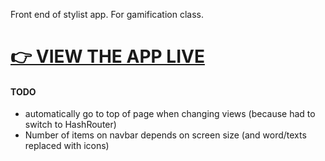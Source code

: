Front end of stylist app. For gamification class.

# [👉 VIEW THE APP LIVE](https://christian-byrne.github.io/clementine/)

#### TODO

- automatically go to top of page when changing views (because had to switch to HashRouter)
- Number of items on navbar depends on screen size (and word/texts replaced with icons)